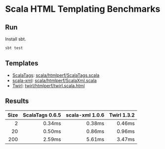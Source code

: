 # Scala HTML Templating Benchmarks

## Run

Install sbt.

```sh
sbt test
```

## Templates

* [ScalaTags](http://www.lihaoyi.com/scalatags/): [scala/htmlperf/ScalaTags.scala](src/main/scala/htmlperf/ScalaTags.scala)
* [scala-xml](https://github.com/scala/scala-xml): [scala/htmlperf/ScalaXml.scala](src/main/scala/htmlperf/ScalaXml.scala)
* [Twirl](https://www.playframework.com/documentation/2.5.x/ScalaTemplates): [twirl/htmlperf/twirl.scala.html](src/main/twirl/htmlperf/twirl.scala.html)

## Results

| Size  | ScalaTags 0.6.5 | scala-xml 1.0.6 | Twirl 1.3.2 |
|---:|---:|---:|---:|
| 2 | 0.34ms | 0.38ms | 0.46ms |
| 20 | 0.50ms | 0.86ms | 0.96ms |
| 200 | 2.59ms | 5.61ms | 3.47ms |
